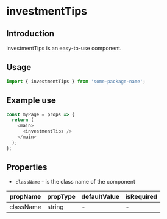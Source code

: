 # investmentTips

<!-- STORY -->

## Introduction

investmentTips is an easy-to-use component.

## Usage

```javascript
import { investmentTips } from 'some-package-name';
```

## Example use

```javascript
const myPage = props => {
  return (
    <main>
      <investmentTips />
    </main>
  );
};
```

## Properties

- `className` - is the class name of the component

| propName  | propType | defaultValue | isRequired |
| --------- | -------- | ------------ | ---------- |
| className | string   | -            | -          |
